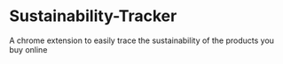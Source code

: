 # Sustainability-Tracker
A chrome extension to easily trace the sustainability of the products you buy online
